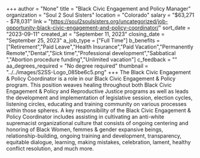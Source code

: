 +++
author = "None"
title = "Black Civic Engagement and Policy Manager"
organization = "Soul 2 Soul Sisters"
location = "Colorado"
salary = "$63,271 - $78,031"
link = "https://soul2soulsisters.org/uncategorized/job-opportunity-black-civic-engagement-and-policy-coordinator/"
sort_date = "2023-09-11"
created_at = "September 11, 2023"
closing_date = "September 25, 2023"
a_job_type = ["Full Time"]
b_benefits = ["Retirement","Paid Leave","Health Insurance","Paid Vacation","Permanently Remote","Dental","Sick time","Professional development","Sabbatical ","Abortion procedure funding","Unlimited vacation"]
c_feedback = ""
aa_degrees_required = "No degree required"
thumbnail = "../../images/S2SS-Logo_085be6c5.png"
+++
The Black Civic Engagement & Policy Coordinator is a role in our Black Civic Engagement & Policy program. This position weaves healing throughout both Black Civic Engagement & Policy and Reproductive Justice programs as well as leads the development and implementation of legislative session, election cycles, listening circles, educating and training community on various processes within those spheres. A key responsibility of the Black Civic Engagement & Policy Coordinator includes assisting in cultivating an anti-white supremacist organizational culture that consists of ongoing centering and honoring of Black Women, femmes & gender expansive beings, relationship-building, ongoing training and development, transparency, equitable dialogue, learning, making mistakes, celebration, lament, healthy conflict resolution, and much more.